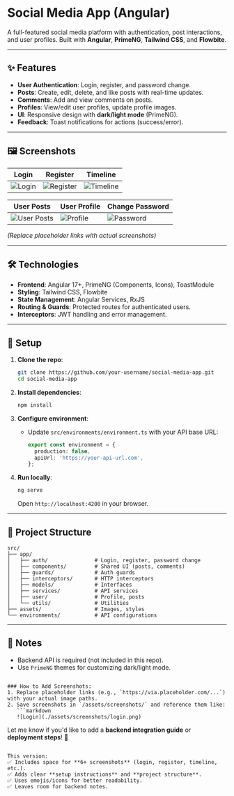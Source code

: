 # Social Media App (Angular)  

A full-featured social media platform with authentication, post interactions, and user profiles. Built with **Angular**, **PrimeNG**, **Tailwind CSS**, and **Flowbite**.  

---

## ✨ Features  
- **User Authentication**: Login, register, and password change.  
- **Posts**: Create, edit, delete, and like posts with real-time updates.  
- **Comments**: Add and view comments on posts.  
- **Profiles**: View/edit user profiles, update profile images.  
- **UI**: Responsive design with **dark/light mode** (PrimeNG).  
- **Feedback**: Toast notifications for actions (success/error).  

---

## 🖼️ Screenshots  

| **Login** | **Register** | **Timeline** |  
|-----------|-------------|--------------|  
| ![Login](https://via.placeholder.com/300x200?text=Login+Screen) | ![Register](https://via.placeholder.com/300x200?text=Register+Screen) | ![Timeline](https://via.placeholder.com/300x200?text=Posts+Timeline) |  

| **User Posts** | **User Profile** | **Change Password** |  
|----------------|------------------|---------------------|  
| ![User Posts](https://via.placeholder.com/300x200?text=User+Posts) | ![Profile](https://via.placeholder.com/300x200?text=Profile+Page) | ![Password](https://via.placeholder.com/300x200?text=Change+Password) |  

*(Replace placeholder links with actual screenshots)*  

---

## 🛠️ Technologies  
- **Frontend**: Angular 17+, PrimeNG (Components, Icons), ToastModule  
- **Styling**: Tailwind CSS, Flowbite  
- **State Management**: Angular Services, RxJS  
- **Routing & Guards**: Protected routes for authenticated users.  
- **Interceptors**: JWT handling and error management.  

---

## 🚀 Setup  
1. **Clone the repo**:  
   ```bash  
   git clone https://github.com/your-username/social-media-app.git  
   cd social-media-app  
   ```  

2. **Install dependencies**:  
   ```bash  
   npm install  
   ```  

3. **Configure environment**:  
   - Update `src/environments/environment.ts` with your API base URL:  
     ```typescript  
     export const environment = {  
       production: false,  
       apiUrl: 'https://your-api-url.com',  
     };  
     ```  

4. **Run locally**:  
   ```bash  
   ng serve  
   ```  
   Open `http://localhost:4200` in your browser.  

---

## 📂 Project Structure  
```  
src/  
├── app/  
│   ├── auth/               # Login, register, password change  
│   ├── components/         # Shared UI (posts, comments)  
│   ├── guards/             # Auth guards  
│   ├── interceptors/       # HTTP interceptors  
│   ├── models/             # Interfaces  
│   ├── services/           # API services  
│   ├── user/               # Profile, posts  
│   └── utils/              # Utilities  
├── assets/                 # Images, styles  
└── environments/           # API configurations  
```  

---

## 📝 Notes  
- Backend API is required (not included in this repo).  
- Use `PrimeNG` themes for customizing dark/light mode.  

```  

### How to Add Screenshots:  
1. Replace placeholder links (e.g., `https://via.placeholder.com/...`) with your actual image paths.  
2. Save screenshots in `/assets/screenshots/` and reference them like:  
   ```markdown  
   ![Login](./assets/screenshots/login.png)  
   ```  

Let me know if you'd like to add a **backend integration guide** or **deployment steps**! 🌟  
``` 

This version:  
✅ Includes space for **6+ screenshots** (login, register, timeline, etc.).  
✅ Adds clear **setup instructions** and **project structure**.  
✅ Uses emojis/icons for better readability.  
✅ Leaves room for backend notes.  

